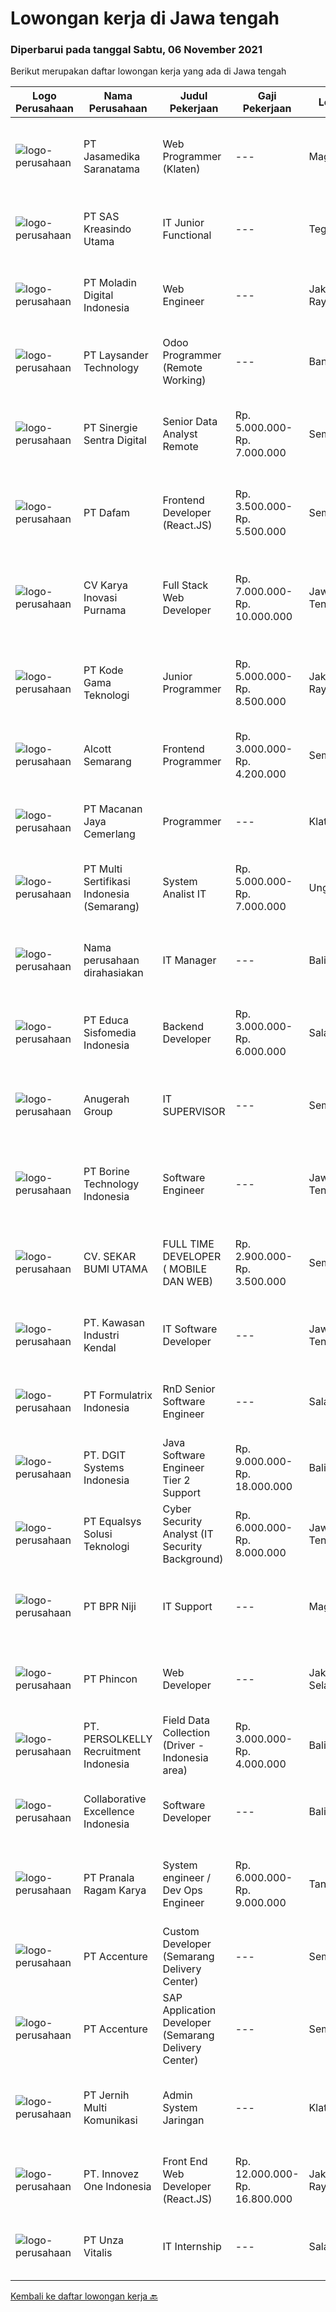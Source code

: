 
  # Lowongan kerja di Jawa tengah

  ### Diperbarui pada tanggal Sabtu, 06 November 2021

  Berikut merupakan daftar lowongan kerja yang ada di Jawa tengah

  |Logo Perusahaan | Nama Perusahaan | Judul Pekerjaan | Gaji Pekerjaan | Lokasi | Deskripsi | Tanggal diunggah | Pranala |
  | -------------- | --------------- | --------------- | --------- | --------- | -------------- | ------- | ----------- |
  |![logo-perusahaan](https://image-service-cdn.seek.com.au/7cdc071d90abd96b4cf7706a1694f0662aa509a1/ee4dce1061f3f616224767ad58cb2fc751b8d2dc)|PT Jasamedika Saranatama|Web Programmer (Klaten)|---|Magelang|Requirements: Pendidikan D3 atau S1 (Teknik Informatika/Manajemen Informatika/Sistem Informasi) Memiliki inisiatif tinggi dan teliti dan mampu...|Jumat, 05 November 2021|https://www.jobstreet.co.id/id/job/web-programmer-klaten-3664387?token=0~b09a190d-7b4f-475d-aec9-40585751dedf&sectionRank=1&jobId=jobstreet-id-job-3664387|
|![logo-perusahaan](https://image-service-cdn.seek.com.au/4b44f659bd1174463d23adc92e7ef83cd2341528/ee4dce1061f3f616224767ad58cb2fc751b8d2dc)|PT SAS Kreasindo Utama|IT Junior Functional|---|Tegal|Job Descriptions : Working with the team for the system implementations provide training and documentations Helping the user of any difficulties or...|Kamis, 04 November 2021|https://www.jobstreet.co.id/id/job/it-junior-functional-3678619?token=0~b09a190d-7b4f-475d-aec9-40585751dedf&sectionRank=2&jobId=jobstreet-id-job-3678619|
|![logo-perusahaan](https://image-service-cdn.seek.com.au/2f5d57381ccba0c9825e4d9de4faaf965d821c14/ee4dce1061f3f616224767ad58cb2fc751b8d2dc)|PT Moladin Digital Indonesia|Web Engineer|---|Jakarta Raya|Responsibility: Design and development of scalable, reliable, and testable Web applications Review designs and code to ensure quality and industry...|Jumat, 05 November 2021|https://www.jobstreet.co.id/id/job/web-engineer-3670211?token=0~b09a190d-7b4f-475d-aec9-40585751dedf&sectionRank=3&jobId=jobstreet-id-job-3670211|
|![logo-perusahaan](https://image-service-cdn.seek.com.au/188a74a077f27d8848c0d2064a064a4fe1c3bbf1/ee4dce1061f3f616224767ad58cb2fc751b8d2dc)|PT Laysander Technology|Odoo Programmer (Remote Working)|---|Bandung|Remote Working / Work From HomeSuka Coding, User Friendly Oriented, Develop Program yang berdampak bagi orang banyak?Jadilah Odoo Developer di...|Jumat, 05 November 2021|https://www.jobstreet.co.id/id/job/odoo-programmer-remote-working-3663942?token=0~b09a190d-7b4f-475d-aec9-40585751dedf&sectionRank=4&jobId=jobstreet-id-job-3663942|
|![logo-perusahaan](https://image-service-cdn.seek.com.au/bd98c12e20bf96961412c1d1500df43d061c59fe/ee4dce1061f3f616224767ad58cb2fc751b8d2dc)|PT Sinergie Sentra Digital|Senior Data Analyst Remote|Rp. 5.000.000-Rp. 7.000.000|Semarang|JOB RESPONSIBILITIES Design and build a report dashboard/pivot/analysis based on requirements to help management/customers make data-driven decision....|Jumat, 05 November 2021|https://www.jobstreet.co.id/id/job/senior-data-analyst-remote-3665087?token=0~b09a190d-7b4f-475d-aec9-40585751dedf&sectionRank=5&jobId=jobstreet-id-job-3665087|
|![logo-perusahaan](https://image-service-cdn.seek.com.au/23ed0db506f9cbc2e1947a1e8d5ff039b5085978/ee4dce1061f3f616224767ad58cb2fc751b8d2dc)|PT Dafam|Frontend Developer (React.JS)|Rp. 3.500.000-Rp. 5.500.000|Semarang|Lulusan S1 Jurusan IT Memiliki pengalaman sebagai frontend developer di perusahaan yang bergerak dalam bidang IT Memahami HTML, CSS dan JavaScript...|Rabu, 03 November 2021|https://www.jobstreet.co.id/id/job/frontend-developer-react-js-3677851?token=0~b09a190d-7b4f-475d-aec9-40585751dedf&sectionRank=6&jobId=jobstreet-id-job-3677851|
|![logo-perusahaan](https://image-service-cdn.seek.com.au/8cf5ea1022db48cba74245fe4c387b8584ad5466/ee4dce1061f3f616224767ad58cb2fc751b8d2dc)|CV Karya Inovasi Purnama|Full Stack Web Developer|Rp. 7.000.000-Rp. 10.000.000|Jawa Tengah|Job Description Menjadi IT project lead: memimpin, membuat dan juga mengkoordinasi junior programmers untuk menyelesaikan sistem yang dibutuhkan...|Kamis, 04 November 2021|https://www.jobstreet.co.id/id/job/full-stack-web-developer-3679647?token=0~b09a190d-7b4f-475d-aec9-40585751dedf&sectionRank=7&jobId=jobstreet-id-job-3679647|
|![logo-perusahaan](https://image-service-cdn.seek.com.au/68252c42c4168a1c8c01d2e4780afabda7581fcc/ee4dce1061f3f616224767ad58cb2fc751b8d2dc)|PT Kode Gama Teknologi|Junior Programmer|Rp. 5.000.000-Rp. 8.500.000|Jakarta Raya|Requirement: Usia maksimal 30 tahun Fresh graduate (D3/ S1) Mengetahui atau menguasai dasar front end (HTML, Javascript, CSS) ataupun salah satu...|Rabu, 03 November 2021|https://www.jobstreet.co.id/id/job/junior-programmer-3677657?token=0~b09a190d-7b4f-475d-aec9-40585751dedf&sectionRank=8&jobId=jobstreet-id-job-3677657|
|![logo-perusahaan](https://image-service-cdn.seek.com.au/d16238354b494eee9a527edfec741716a04bc65a/ee4dce1061f3f616224767ad58cb2fc751b8d2dc)|Alcott Semarang|Frontend Programmer|Rp. 3.000.000-Rp. 4.200.000|Semarang|Responsibilities : Translate designs into clean markup with HTML &amp; CSS Develop functional and appealing web and mobile-based applications based on...|Jumat, 05 November 2021|https://www.jobstreet.co.id/id/job/frontend-programmer-3668075?token=0~b09a190d-7b4f-475d-aec9-40585751dedf&sectionRank=9&jobId=jobstreet-id-job-3668075|
|![logo-perusahaan](https://image-service-cdn.seek.com.au/d27b9adb35b5e4e41aa7d60edd2c15b2d47864f6/ee4dce1061f3f616224767ad58cb2fc751b8d2dc)|PT Macanan Jaya Cemerlang|Programmer|---|Klaten|Usia maksimal 35 tahun. Pendidikan minimal D3 / S1 Manajemen Informatika / Teknik Informatika / Sistem Informatika. Memiliki pengalaman minimal 1...|Rabu, 03 November 2021|https://www.jobstreet.co.id/id/job/programmer-3677708?token=0~b09a190d-7b4f-475d-aec9-40585751dedf&sectionRank=10&jobId=jobstreet-id-job-3677708|
|![logo-perusahaan](https://image-service-cdn.seek.com.au/be21c8a01b449a1b253bf571549c65e22b0ac756/ee4dce1061f3f616224767ad58cb2fc751b8d2dc)|PT Multi Sertifikasi Indonesia (Semarang)|System Analist IT|Rp. 5.000.000-Rp. 7.000.000|Ungaran|Bachelor degree from Information System, Computer Science, Information Technology, or another qualitative field. At least 3 Year(s) of working...|Selasa, 02 November 2021|https://www.jobstreet.co.id/id/job/system-analist-it-3675857?token=0~b09a190d-7b4f-475d-aec9-40585751dedf&sectionRank=11&jobId=jobstreet-id-job-3675857|
|![logo-perusahaan](https://us.123rf.com/450wm/pavelstasevich/pavelstasevich1811/pavelstasevich181101027/112815900-stock-vector-no-image-available-icon-flat-vector.jpg?ver=6)|Nama perusahaan dirahasiakan|IT Manager|---|Bali|Pendidikan minimal S1 segala jurusan Memiliki pengetahuan mengenai PHP dan bahasa pemrograman lainnya atau menguasai jaringan Gaji negotiable...|Minggu, 31 Oktober 2021|https://www.jobstreet.co.id/id/job/it-manager-3673772?token=0~b09a190d-7b4f-475d-aec9-40585751dedf&sectionRank=12&jobId=jobstreet-id-job-3673772|
|![logo-perusahaan](https://image-service-cdn.seek.com.au/9e459e4a3ea31c4bf03c13598af4814e9f9938ed/ee4dce1061f3f616224767ad58cb2fc751b8d2dc)|PT Educa Sisfomedia Indonesia|Backend Developer|Rp. 3.000.000-Rp. 6.000.000|Salatiga|Tugas dan Tanggung Jawab Fokus mengembangkan teknologi terbaik yang efisien dan experienced Merancang struktur data, membangun algoritma dan...|Kamis, 04 November 2021|https://www.jobstreet.co.id/id/job/backend-developer-3669328?token=0~b09a190d-7b4f-475d-aec9-40585751dedf&sectionRank=13&jobId=jobstreet-id-job-3669328|
|![logo-perusahaan](https://image-service-cdn.seek.com.au/25c44ff6fafb384d642eb72119c657c36ddae43c/ee4dce1061f3f616224767ad58cb2fc751b8d2dc)|Anugerah Group|IT SUPERVISOR|---|Semarang|Requirements: Minimum 3-5 years experience in infrastructure, network, and programing Maximum 35 years old. BSc/BA in Computer Science, Engineering or...|Senin, 01 November 2021|https://www.jobstreet.co.id/id/job/it-supervisor-3674167?token=0~b09a190d-7b4f-475d-aec9-40585751dedf&sectionRank=14&jobId=jobstreet-id-job-3674167|
|![logo-perusahaan](https://image-service-cdn.seek.com.au/6133f685a62ef33437189c89de010c5c10994440/ee4dce1061f3f616224767ad58cb2fc751b8d2dc)|PT Borine Technology Indonesia|Software Engineer|---|Jawa Tengah|Job Description: Transplant Or Modify The Existing Sweeping Robot Software System Responsible For The Design And Optimization Of The Path Planning...|Kamis, 04 November 2021|https://www.jobstreet.co.id/id/job/software-engineer-3669055?token=0~b09a190d-7b4f-475d-aec9-40585751dedf&sectionRank=15&jobId=jobstreet-id-job-3669055|
|![logo-perusahaan](https://image-service-cdn.seek.com.au/bb1828e6cd676475dfb7b227e5909c2b650b3a86/ee4dce1061f3f616224767ad58cb2fc751b8d2dc)|CV. SEKAR BUMI UTAMA|FULL TIME DEVELOPER ( MOBILE DAN WEB)|Rp. 2.900.000-Rp. 3.500.000|Semarang|Front End DeveloperKeahlian :1.     Menguasai web programming (PHP, HTML, JAVASCRIPT,CSS)2.     Memahami tentang DBMS ( Postgre, SQLserver atau...|Jumat, 05 November 2021|https://www.jobstreet.co.id/id/job/full-time-developer-mobile-dan-web-3665006?token=0~b09a190d-7b4f-475d-aec9-40585751dedf&sectionRank=16&jobId=jobstreet-id-job-3665006|
|![logo-perusahaan](https://image-service-cdn.seek.com.au/4777cfd62677e825f561371d10c35c5b1b981348/ee4dce1061f3f616224767ad58cb2fc751b8d2dc)|PT. Kawasan Industri Kendal|IT Software Developer|---|Jawa Tengah|Minimum Bachelor's Degree in any discipline Minimum 3 years experience in PHP programming and Laravel Framework Fluent in English, both oral and...|Selasa, 02 November 2021|https://www.jobstreet.co.id/id/job/it-software-developer-3676359?token=0~b09a190d-7b4f-475d-aec9-40585751dedf&sectionRank=17&jobId=jobstreet-id-job-3676359|
|![logo-perusahaan](https://image-service-cdn.seek.com.au/3fe11e0a9e6ce117e7b36170e1750cf68c13eaba/ee4dce1061f3f616224767ad58cb2fc751b8d2dc)|PT Formulatrix Indonesia|RnD Senior Software Engineer|---|Salatiga|Job Description: Understanding best coding practices and designing thoughtful coding patterns Analyzing problems and proposing an implementation to...|Rabu, 03 November 2021|https://www.jobstreet.co.id/id/job/rnd-senior-software-engineer-3667214?token=0~b09a190d-7b4f-475d-aec9-40585751dedf&sectionRank=18&jobId=jobstreet-id-job-3667214|
|![logo-perusahaan](https://image-service-cdn.seek.com.au/e1681d73e68b1b74b5b5136363b820dd70a250df/ee4dce1061f3f616224767ad58cb2fc751b8d2dc)|PT. DGIT Systems Indonesia|Java Software Engineer Tier 2 Support|Rp. 9.000.000-Rp. 18.000.000|Bali|We are looking for a talented Java engineer to join an experienced team of engineers working on our flagship to support our products: Telflow, a...|Kamis, 04 November 2021|https://www.jobstreet.co.id/id/job/java-software-engineer-tier-2-support-3679533?token=0~b09a190d-7b4f-475d-aec9-40585751dedf&sectionRank=19&jobId=jobstreet-id-job-3679533|
|![logo-perusahaan](https://image-service-cdn.seek.com.au/cf6d9b9362f34572218f6a132da744549ab3eacd/ee4dce1061f3f616224767ad58cb2fc751b8d2dc)|PT Equalsys Solusi Teknologi|Cyber Security Analyst (IT Security Background)|Rp. 6.000.000-Rp. 8.000.000|Jawa Tengah|We are seeking multiple cyber security analysts for roles in security monitoring and threat intelligence. A background in ICT is essential, however we...|Senin, 01 November 2021|https://www.jobstreet.co.id/id/job/cyber-security-analyst-it-security-background-3674851?token=0~b09a190d-7b4f-475d-aec9-40585751dedf&sectionRank=20&jobId=jobstreet-id-job-3674851|
|![logo-perusahaan](https://us.123rf.com/450wm/pavelstasevich/pavelstasevich1811/pavelstasevich181101027/112815900-stock-vector-no-image-available-icon-flat-vector.jpg?ver=6)|PT BPR Niji|IT Support|---|Magelang|Bertanggung jawab atas operasional. Memastikan kelancaran proses system. Mencari solusi dan mengatasi masalah yang ada. Membuat perencanaan kerja...|Senin, 01 November 2021|https://www.jobstreet.co.id/id/job/it-support-3675221?token=0~b09a190d-7b4f-475d-aec9-40585751dedf&sectionRank=21&jobId=jobstreet-id-job-3675221|
|![logo-perusahaan](https://image-service-cdn.seek.com.au/13c7c79ce8e6e7a5b3609e4e6d0ee4622834fcb3/ee4dce1061f3f616224767ad58cb2fc751b8d2dc)|PT Phincon|Web Developer|---|Jakarta Selatan|Job Descriptions : Web developer is responsible for implementing visual and interactive elements that users engage with through their web browser when...|Selasa, 02 November 2021|https://www.jobstreet.co.id/id/job/web-developer-3676217?token=0~b09a190d-7b4f-475d-aec9-40585751dedf&sectionRank=22&jobId=jobstreet-id-job-3676217|
|![logo-perusahaan](https://image-service-cdn.seek.com.au/a778cc2d537d275f0abc3d64068f14c4c640057e/ee4dce1061f3f616224767ad58cb2fc751b8d2dc)|PT. PERSOLKELLY Recruitment Indonesia|Field Data Collection (Driver - Indonesia area)|Rp. 3.000.000-Rp. 4.000.000|Bali|Role Responsibility : Collect (map) imaginary in the areas as per instructed by leader. To fulfill mapping target in daily/monthly basis &amp;...|Senin, 01 November 2021|https://www.jobstreet.co.id/id/job/field-data-collection-driver-indonesia-area-3675577?token=0~b09a190d-7b4f-475d-aec9-40585751dedf&sectionRank=23&jobId=jobstreet-id-job-3675577|
|![logo-perusahaan](https://image-service-cdn.seek.com.au/7145b1ba6bc0dbd678e2bf86d776dd2b1b9b81f6/ee4dce1061f3f616224767ad58cb2fc751b8d2dc)|Collaborative Excellence Indonesia|Software Developer|---|Bali|Responsibilities: Design, coding, and testing of modules for various components of our product framework Capable of understanding and delivering...|Rabu, 03 November 2021|https://www.jobstreet.co.id/id/job/software-developer-3677115?token=0~b09a190d-7b4f-475d-aec9-40585751dedf&sectionRank=24&jobId=jobstreet-id-job-3677115|
|![logo-perusahaan](https://image-service-cdn.seek.com.au/96868915a712bdce9a839af10d064420ae49947f/ee4dce1061f3f616224767ad58cb2fc751b8d2dc)|PT Pranala Ragam Karya|System engineer / Dev Ops Engineer|Rp. 6.000.000-Rp. 9.000.000|Tangerang|Exposure to security concepts, best practices and policies for cloud-based deployments Understanding of database design and implementation Familiarity...|Selasa, 02 November 2021|https://www.jobstreet.co.id/id/job/system-engineer-dev-ops-engineer-3675584?token=0~b09a190d-7b4f-475d-aec9-40585751dedf&sectionRank=25&jobId=jobstreet-id-job-3675584|
|![logo-perusahaan](https://image-service-cdn.seek.com.au/b7421b8f8728c12962b323fe7c97484c15d95994/ee4dce1061f3f616224767ad58cb2fc751b8d2dc)|PT Accenture|Custom Developer (Semarang Delivery Center)|---|Semarang|About AccentureAccenture is a global professional services company with leading capabilities in digital, cloud and security. Combining unmatched...|Rabu, 03 November 2021|https://www.jobstreet.co.id/id/job/custom-developer-semarang-delivery-center-3667885?token=0~b09a190d-7b4f-475d-aec9-40585751dedf&sectionRank=26&jobId=jobstreet-id-job-3667885|
|![logo-perusahaan](https://image-service-cdn.seek.com.au/b7421b8f8728c12962b323fe7c97484c15d95994/ee4dce1061f3f616224767ad58cb2fc751b8d2dc)|PT Accenture|SAP Application Developer (Semarang Delivery Center)|---|Semarang|About AccentureAccenture is a global professional services company with leading capabilities in digital, cloud and security. Combining unmatched...|Rabu, 03 November 2021|https://www.jobstreet.co.id/id/job/sap-application-developer-semarang-delivery-center-3667866?token=0~b09a190d-7b4f-475d-aec9-40585751dedf&sectionRank=27&jobId=jobstreet-id-job-3667866|
|![logo-perusahaan](https://us.123rf.com/450wm/pavelstasevich/pavelstasevich1811/pavelstasevich181101027/112815900-stock-vector-no-image-available-icon-flat-vector.jpg?ver=6)|PT Jernih Multi Komunikasi|Admin System Jaringan|---|Klaten|PT. Jernih Multi Komunikasi yang bergerak di bidang penyedia layanan internet, membutuhkan karyawan handal untuk bergabung di posisi sebagai:Admin...|Rabu, 03 November 2021|https://www.jobstreet.co.id/id/job/admin-system-jaringan-3678382?token=0~b09a190d-7b4f-475d-aec9-40585751dedf&sectionRank=28&jobId=jobstreet-id-job-3678382|
|![logo-perusahaan](https://image-service-cdn.seek.com.au/b298687ae02f9798573838624580ad51c34fe2f1/ee4dce1061f3f616224767ad58cb2fc751b8d2dc)|PT. Innovez One Indonesia|Front End Web Developer (React.JS)|Rp. 12.000.000-Rp. 16.800.000|Jakarta Raya|Front End Web Developer (React.JS) We are looking for an experienced and talented senior front end developer (React.JS) to join our team to work on...|Rabu, 03 November 2021|https://www.jobstreet.co.id/id/job/front-end-web-developer-react-js-3663061?token=0~b09a190d-7b4f-475d-aec9-40585751dedf&sectionRank=29&jobId=jobstreet-id-job-3663061|
|![logo-perusahaan](https://image-service-cdn.seek.com.au/f14c90d2019d7494d62591b24bc8fee53c90ebd0/ee4dce1061f3f616224767ad58cb2fc751b8d2dc)|PT Unza Vitalis|IT Internship|---|Salatiga|Qualification: Final year student or fresh graduate from Information System/Computer Science or similar IT major Having a great understanding about...|Jumat, 29 Oktober 2021|https://www.jobstreet.co.id/id/job/it-internship-3673569?token=0~b09a190d-7b4f-475d-aec9-40585751dedf&sectionRank=30&jobId=jobstreet-id-job-3673569|


  [Kembali ke daftar lowongan kerja 🔙](../README.md#daftar-lowongan-kerja)
  